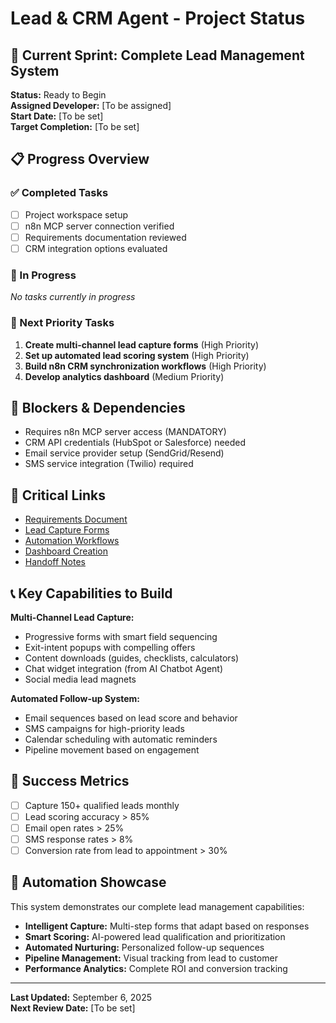 # Lead & CRM Agent - Project Status

## 🎯 Current Sprint: Complete Lead Management System
**Status:** Ready to Begin  
**Assigned Developer:** [To be assigned]  
**Start Date:** [To be set]  
**Target Completion:** [To be set]  

## 📋 Progress Overview

### ✅ Completed Tasks
- [ ] Project workspace setup
- [ ] n8n MCP server connection verified
- [ ] Requirements documentation reviewed
- [ ] CRM integration options evaluated

### 🔄 In Progress
*No tasks currently in progress*

### 📅 Next Priority Tasks
1. **Create multi-channel lead capture forms** (High Priority)
2. **Set up automated lead scoring system** (High Priority)  
3. **Build n8n CRM synchronization workflows** (High Priority)
4. **Develop analytics dashboard** (Medium Priority)

## 🚨 Blockers & Dependencies
- Requires n8n MCP server access (MANDATORY)
- CRM API credentials (HubSpot or Salesforce) needed
- Email service provider setup (SendGrid/Resend)
- SMS service integration (Twilio) required

## 🔗 Critical Links
- [Requirements Document](./01-requirements.md)
- [Lead Capture Forms](./02-lead-capture-forms.md)
- [Automation Workflows](./03-automation-workflows.md)
- [Dashboard Creation](./04-dashboard-creation.md)
- [Handoff Notes](./05-handoff-notes.md)

## 📞 Key Capabilities to Build
**Multi-Channel Lead Capture:**
- Progressive forms with smart field sequencing
- Exit-intent popups with compelling offers
- Content downloads (guides, checklists, calculators)
- Chat widget integration (from AI Chatbot Agent)
- Social media lead magnets

**Automated Follow-up System:**
- Email sequences based on lead score and behavior
- SMS campaigns for high-priority leads
- Calendar scheduling with automatic reminders
- Pipeline movement based on engagement

## 🎯 Success Metrics
- [ ] Capture 150+ qualified leads monthly
- [ ] Lead scoring accuracy > 85%
- [ ] Email open rates > 25%
- [ ] SMS response rates > 8%
- [ ] Conversion rate from lead to appointment > 30%

## 🚀 Automation Showcase
This system demonstrates our complete lead management capabilities:
- **Intelligent Capture:** Multi-step forms that adapt based on responses
- **Smart Scoring:** AI-powered lead qualification and prioritization
- **Automated Nurturing:** Personalized follow-up sequences
- **Pipeline Management:** Visual tracking from lead to customer
- **Performance Analytics:** Complete ROI and conversion tracking

---
**Last Updated:** September 6, 2025  
**Next Review Date:** [To be set]